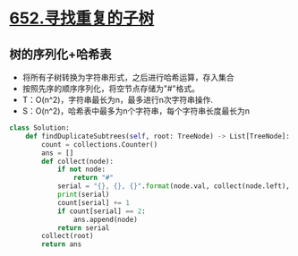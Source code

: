 # [652.寻找重复的子树](https://leetcode-cn.com/problems/find-duplicate-subtrees/)

## 树的序列化+哈希表
+ 将所有子树转换为字符串形式，之后进行哈希运算，存入集合
+ 按照先序的顺序序列化，将空节点存储为"#"格式。
+ T：O(n^2)，字符串最长为n，最多进行n次字符串操作.
+ S：O(n^2)，哈希表中最多为n个字符串，每个字符串长度最长为n

``` python
class Solution:
    def findDuplicateSubtrees(self, root: TreeNode) -> List[TreeNode]:
        count = collections.Counter()
        ans = []
        def collect(node):
            if not node:
                return "#"
            serial = "{}, {}, {}".format(node.val, collect(node.left), collect(node.right))
            print(serial)
            count[serial] += 1
            if count[serial] == 2:
                ans.append(node)
            return serial
        collect(root)
        return ans
```